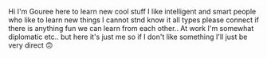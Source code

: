 Hi I'm Gouree
here to learn new cool stuff 
I like intelligent and smart people who like to learn new things 
I cannot stnd know it all types
please connect if there is anything fun we can learn from each other.. 
At work I'm somewhat diplomatic etc.. but here it's just me so if I don't like something I'll just be very direct 🙃 
